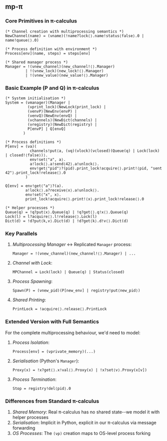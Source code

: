 
## mp-π

### Core Primitives in π-calculus

```pi-calculus
(* Channel creation with multiprocessing semantics *)
NewChannel(name) = (νname)(!name?lock⟨⟩.name!status⟨false⟩.0 | name!queue⟨⟩.0)

(* Process definition with environment *)
Process[env](name, steps) = steps[env]

(* Shared manager process *)
Manager = !(νnew_channel)(new_channel!⟨⟩.Manager)
         | !(νnew_lock)(new_lock!⟨⟩.Manager)
         | !(νnew_value)(new_value!⟨⟩.Manager)
```

### Basic Example (P and Q) in π-calculus

```pi-calculus
(* System initialisation *)
System = (νmanager)(Manager | 
          (νprint_lock)(NewLock(print_lock) |
          (νenvP)(NewEnv(envP) |
          (νenvQ)(NewEnv(envQ) |
          (νchannels)(NewDict(channels) |
          (νregistry)(NewDict(registry) |
          P[envP] | Q[envQ]
        )

(* Process definitions *)
P[env] = (νa)(
           channels!put⟨a, (νq)(νlock)(νclosed)(Queue(q) | Lock(lock) | closed!⟨false⟩)⟩.
           env!set⟨"a", a⟩.
           a!lock⟨⟩.a!send⟨42⟩.a!unlock⟨⟩.
           env!get⟨"pid"⟩?(pid).print_lock!acquire⟨⟩.print!⟨pid, "sent 42"⟩.print_lock!release⟨⟩.0
         )

Q[env] = env!get⟨"a"⟩?(a).
         a!lock⟨⟩.a?receive⟨x⟩.a!unlock⟨⟩.
         env!set⟨"x", x⟩.
         print_lock!acquire⟨⟩.print!⟨x⟩.print_lock!release⟨⟩.0

(* Helper processes *)
Queue(q) = !q?put⟨x⟩.Queue(q) | !q?get⟨⟩.q!x⟨⟩.Queue(q)
Lock(l) = l?acquire⟨⟩.l!release⟨⟩.Lock(l)
Dict(d) = !d?put⟨k,v⟩.Dict(d) | !d?get⟨k⟩.d!v⟨⟩.Dict(d)
```

### Key Parallels

1. *Multiprocessing Manager* ↔ Replicated `Manager` process:
   ```pi-calculus
   Manager = !(νnew_channel)(new_channel!⟨⟩.Manager) | ...
   ```

2. *Channel with Lock*:
   ```pi-calculus
   MPChannel = Lock(lock) | Queue(q) | Status(closed)
   ```

3. *Process Spawning*:
   ```pi-calculus
   Spawn(P) = (νnew_pid)(P[new_env] | registry!put⟨new_pid⟩)
   ```

4. *Shared Printing*:
   ```pi-calculus
   PrintLock = !acquire⟨⟩.release⟨⟩.PrintLock
   ```


### Extended Version with Full Semantics

For the complete multiprocessing behaviour, we'd need to model:

1. *Process Isolation*:
   ```pi-calculus
   Process[env] = (νprivate_memory)(...)
   ```

2. *Serialisation* (Python's `Manager`):
   ```pi-calculus
   Proxy(x) = !x?get⟨⟩.x!val⟨⟩.Proxy(x) | !x?set⟨v⟩.Proxy(x[v])
   ```

3. *Process Termination*:
   ```pi-calculus
   Stop = registry!del⟨pid⟩.0
   ```

### Differences from Standard π-calculus

1. *Shared Memory*: Real π-calculus has no shared state--we model it with helper processes
2. *Serialisation*: Implicit in Python, explicit in our π-calculus via message forwarding
3. *OS Processes*: The `(νp)` creation maps to OS-level process forking


